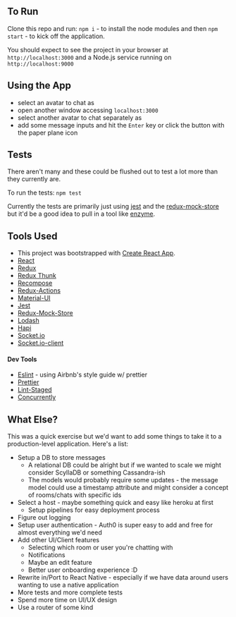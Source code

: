 ## To Run
Clone this repo and run:
`npm i` - to install the node modules
and then `npm start` - to kick off the application.

You should expect to see the project in your browser at `http://localhost:3000` and a Node.js service running on `http://localhost:9000`

## Using the App
- select an avatar to chat as
- open another window accessing `localhost:3000`
- select another avatar to chat separately as
- add some message inputs and hit the `Enter` key or click the button with the paper plane icon

## Tests
There aren't many and these could be flushed out to test a lot more than they currently are.

To run the tests:
`npm test`

Currently the tests are primarily just using [jest](https://github.com/facebook/jest) and the [redux-mock-store](https://github.com/dmitry-zaets/redux-mock-store) but it'd be a good idea to pull in a tool like [enzyme](https://github.com/airbnb/enzyme).

## Tools Used
* This project was bootstrapped with [Create React App](https://github.com/facebookincubator/create-react-app).
* [React](https://github.com/facebook/react)
* [Redux](https://github.com/reduxjs/redux)
* [Redux Thunk](https://github.com/reduxjs/redux-thunk)
* [Recompose](https://github.com/acdlite/recompose)
* [Redux-Actions](https://github.com/redux-utilities/redux-actions)
* [Material-UI](https://github.com/mui-org/material-ui)
* [Jest](https://github.com/facebook/jest)
* [Redux-Mock-Store](https://github.com/dmitry-zaets/redux-mock-store)
* [Lodash](https://github.com/lodash/lodash)
* [Hapi](https://github.com/hapijs/hapi)
* [Socket.io](https://github.com/socketio/socket.io)
* [Socket.io-client](https://github.com/socketio/socket.io-client)

#### Dev Tools
* [Eslint](https://github.com/eslint/eslint) - using Airbnb's style guide w/ prettier
* [Prettier](https://github.com/prettier/prettier)
* [Lint-Staged](https://github.com/okonet/lint-staged)
* [Concurrently](https://github.com/kimmobrunfeldt/concurrently)

## What Else?

This was a quick exercise but we'd want to add some things to take it to a production-level application.
Here's a list:

* Setup a DB to store messages
  * A relational DB could be alright but if we wanted to scale we might consider ScyllaDB or something Cassandra-ish
  * The models would probably require some updates - the message model could use a timestamp attribute and might consider a concept of rooms/chats with specific ids
* Select a host - maybe something quick and easy like heroku at first
  * Setup pipelines for easy deployment process
* Figure out logging
* Setup user authentication - Auth0 is super easy to add and free for almost everything we'd need
* Add other UI/Client features
  * Selecting which room or user you're chatting with
  * Notifications
  * Maybe an edit feature
  * Better user onboarding experience :D
* Rewrite in/Port to React Native - especially if we have data around users wanting to use a native application
* More tests and more complete tests
* Spend more time on UI/UX design
* Use a router of some kind
